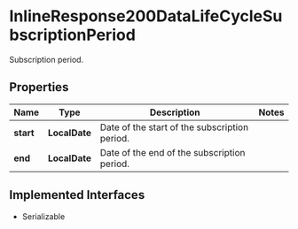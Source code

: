 

# InlineResponse200DataLifeCycleSubscriptionPeriod

Subscription period.

## Properties

Name | Type | Description | Notes
------------ | ------------- | ------------- | -------------
**start** | **LocalDate** | Date of the start of the subscription period. | 
**end** | **LocalDate** | Date of the end of the subscription period. | 


## Implemented Interfaces

* Serializable


